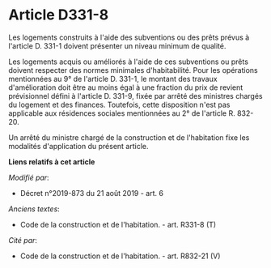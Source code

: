 # Article D331-8

Les logements construits à l'aide des subventions ou des prêts prévus à l'article D. 331-1 doivent présenter un niveau
minimum de qualité.

Les logements acquis ou améliorés à l'aide de ces subventions ou prêts doivent respecter des normes minimales d'habitabilité.
Pour les opérations mentionnées au 9° de l'article D. 331-1, le montant des travaux d'amélioration doit être au moins égal à
une fraction du prix de revient prévisionnel défini à l'article D. 331-9, fixée par arrêté des ministres chargés du logement
et des finances. Toutefois, cette disposition n'est pas applicable aux résidences sociales mentionnées au 2° de l'article R.
832-20.

Un arrêté du ministre chargé de la construction et de l'habitation fixe les modalités d'application du présent article.

**Liens relatifs à cet article**

_Modifié par_:

  - Décret n°2019-873 du 21 août 2019 - art. 6

_Anciens textes_:

  - Code de la construction et de l'habitation. - art. R331-8 (T)

_Cité par_:

  - Code de la construction et de l'habitation. - art. R832-21 (V)
